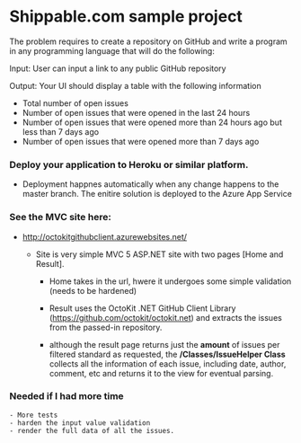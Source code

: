 # Shippable.com sample project 

The problem requires to create a repository on GitHub and write a program in any programming language that will do the following:

Input: User can input a link to any public GitHub repository

Output: Your UI should display a table with the following information

- Total number of open issues
- Number of open issues that were opened in the last 24 hours
- Number of open issues that were opened more than 24 hours ago but less than 7 days ago
- Number of open issues that were opened more than 7 days ago


### Deploy your application to Heroku or similar platform.
- Deployment happnes automatically when any change happens to the master branch. The enitire solution is deployed to the Azure App Service

### See the MVC site here: 
- <a href="http://octokitgithubclient.azurewebsites.net/Result">http://octokitgithubclient.azurewebsites.net/</a>


	- Site is very simple MVC 5 ASP.NET site with two pages [Home and Result]. 
      - Home takes in the url, hwere it undergoes some simple validation (needs to be hardened)
      - Result uses the OctoKit .NET GitHub Client Library (https://github.com/octokit/octokit.net) and extracts the issues from the passed-in repository. 

      - although the result page returns just the **amount** of issues per filtered standard as requested, the **/Classes/IssueHelper Class** collects all the information of each issue, including date, author, comment, etc and returns it to the view for eventual parsing. 


### Needed if I had more time
	- More tests
	- harden the input value validation
	- render the full data of all the issues.  
